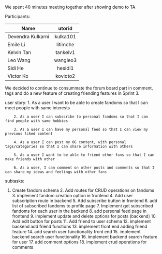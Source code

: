 We spent 40 minutes meeting together after showing demo to TA

Participants:


| Name        | utorid           | 
| ------------- |:-------------:| 
| Devendra Kulkarni       | kulka101 | 
| Emile Li      | litimche      | 
| Kelvin Tan | tankelv1      | 
| Leo Wang        | wangleo3 | 
| Sidi He       | hesidi1     | 
| Victor Ko | kovicto2      | 

We decided to continue to consummate the forum board part in comment, tags and do a new feature of creating friending features in Sprint 3.

user story: 1. As a user I want to be able to create fandoms so that I can meet people with same interests

	    2. As a user I can subscribe to personal fandoms so that I can find people with same hobbies

	    3. As a user I can have my personal feed so that I can view my previous liked content

	    4. As a user I can post my OG content, with personal tags/categories so that I can share information with others	

	    5. As a user I want to be able to friend other fans so that I can make friends with other

	    6. As a user, I can comment on other posts and comments so that I can share my ideas and feelings with other fans


subtasks: 
1. Create fandom schema
          2. Add routes for CRUD operations on fandoms
          3. implement fandom creation option in frontend 
          4. Add user subscription route in backend
          5. Add subscribe button in frontend
          6. add list of subscribed fandoms to profile page
          7. Implement get subscribed fandoms for each user in the backend
          8. add personal feed page in frontend
          9. implement update and delete options for posts (backend)
          10. Add edit button for posts
          11. Add friend to user schema
          12. implement backend add friend functions
          13. implement front end adding friend feature
          14. add search user functionality front end
          15. implement backend search user functionality
          16. implement backend search feature for user
          17. add comment options
          18. implement crud operations for comments

